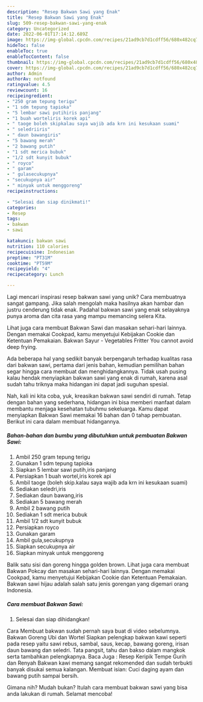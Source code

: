```yaml
---
description: "Resep Bakwan Sawi yang Enak"
title: "Resep Bakwan Sawi yang Enak"
slug: 509-resep-bakwan-sawi-yang-enak
category: Uncategorized
date: 2022-06-01T17:14:12.689Z
image: https://img-global.cpcdn.com/recipes/21ad9cb7d1cdff56/680x482cq70/bakwan-sawi-foto-resep-utama.jpg
hideToc: false
enableToc: true
enableTocContent: false
thumbnail: https://img-global.cpcdn.com/recipes/21ad9cb7d1cdff56/680x482cq70/bakwan-sawi-foto-resep-utama.jpg
cover: https://img-global.cpcdn.com/recipes/21ad9cb7d1cdff56/680x482cq70/bakwan-sawi-foto-resep-utama.jpg
author: Admin
authorAv: notfound
ratingvalue: 4.5
reviewcount: 16
recipeingredient:
- "250 gram tepung terigu"
- "1 sdm tepung tapioka"
- "5 lembar sawi putihiris panjang"
- "1 buah worteliris korek api"
- " taoge boleh skipkalau saya wajib ada krn ini kesukaan suami"
- " seledriiris"
- " daun bawangiris"
- "5 bawang merah"
- "2 bawang putih"
- "1 sdt merica bubuk"
- "1/2 sdt kunyit bubuk"
- " royco"
- " garam"
- " gulasecukupnya"
- "secukupnya air"
- " minyak untuk menggoreng"
recipeinstructions:

- "Selesai dan siap dinikmati!"
categories:
- Resep
tags:
- bakwan
- sawi

katakunci: bakwan sawi 
nutrition: 110 calories
recipecuisine: Indonesian
preptime: "PT31M"
cooktime: "PT59M"
recipeyield: "4"
recipecategory: Lunch

---
```





Lagi mencari inspirasi resep bakwan sawi yang unik? Cara membuatnya sangat gampang. Jika salah mengolah maka hasilnya akan hambar dan justru cenderung tidak enak. Padahal bakwan sawi yang enak selayaknya punya aroma dan cita rasa yang mampu memancing selera Kita.





Lihat juga cara membuat Bakwan Sawi dan masakan sehari-hari lainnya. Dengan memakai Cookpad, kamu menyetujui Kebijakan Cookie dan Ketentuan Pemakaian. Bakwan Sayur - Vegetables Fritter You cannot avoid deep frying.

Ada beberapa hal yang sedikit banyak berpengaruh terhadap kualitas rasa dari bakwan sawi, pertama dari jenis bahan, kemudian pemilihan bahan segar hingga cara membuat dan menghidangkannya. Tidak usah pusing kalau hendak menyiapkan bakwan sawi yang enak di rumah, karena asal sudah tahu triknya maka hidangan ini dapat jadi suguhan spesial.






Nah, kali ini kita coba, yuk, kreasikan bakwan sawi sendiri di rumah. Tetap dengan bahan yang sederhana, hidangan ini bisa memberi manfaat dalam membantu menjaga kesehatan tubuhmu sekeluarga. Kamu dapat menyiapkan Bakwan Sawi memakai 16 bahan dan 0 tahap pembuatan. Berikut ini cara dalam membuat hidangannya.

<!--inarticleads1-->

##### Bahan-bahan dan bumbu yang dibutuhkan untuk pembuatan Bakwan Sawi:

1. Ambil 250 gram tepung terigu
1. Gunakan 1 sdm tepung tapioka
1. Siapkan 5 lembar sawi putih,iris panjang
1. Persiapkan 1 buah wortel,iris korek api
1. Ambil  taoge (boleh skip.kalau saya wajib ada krn ini kesukaan suami)
1. Sediakan  seledri,iris
1. Sediakan  daun bawang,iris
1. Sediakan 5 bawang merah
1. Ambil 2 bawang putih
1. Sediakan 1 sdt merica bubuk
1. Ambil 1/2 sdt kunyit bubuk
1. Persiapkan  royco
1. Gunakan  garam
1. Ambil  gula,secukupnya
1. Siapkan secukupnya air
1. Siapkan  minyak untuk menggoreng


Balik satu sisi dan goreng hingga golden brown. Lihat juga cara membuat Bakwan Pokcay dan masakan sehari-hari lainnya. Dengan memakai Cookpad, kamu menyetujui Kebijakan Cookie dan Ketentuan Pemakaian. Bakwan sawi hijau adalah salah satu jenis gorengan yang digemari orang Indonesia. 

<!--inarticleads2-->

##### Cara membuat Bakwan Sawi:


1. Selesai dan siap dihidangkan!

Cara Membuat bakwan sudah pernah saya buat di video sebelumnya. Bakwan Goreng Ubi dan Wortel Siapkan pelengkap bakwan kawi seperti pada resep yaitu sawi rebus, sambal, saus, kecap, bawang goreng, irisan daun bawang dan seledri. Tata pangsit, tahu dan bakso dalam mangkok serta tambahkan pelengkapnya. Baca Juga : Resep Keripik Tempe Gurih dan Renyah Bakwan kawi memang sangat rekomended dan sudah terbukti banyak disukai semua kalangan. Membuat isian: Cuci daging ayam dan bawang putih sampai bersih. 

Gimana nih? Mudah bukan? Itulah cara membuat bakwan sawi yang bisa anda lakukan di rumah. Selamat mencoba!
